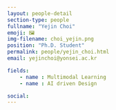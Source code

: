 ```yaml
---
layout: people-detail
section-type: people
fullname: "Yejin Choi"
emoji: 🖼️
img-filename: choi_yejin.png
position: "Ph.D. Student"
permalink: people/yejin_choi.html
email: yejinchoi@yonsei.ac.kr

fields:
    - name : Multimodal Learning
    - name : AI driven Design

social:
---
```

